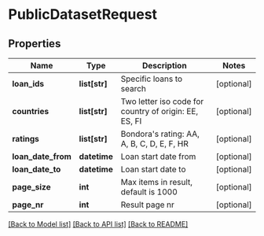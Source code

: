 # PublicDatasetRequest

## Properties
Name | Type | Description | Notes
------------ | ------------- | ------------- | -------------
**loan_ids** | **list[str]** | Specific loans to search | [optional] 
**countries** | **list[str]** | Two letter iso code for country of origin: EE, ES, FI | [optional] 
**ratings** | **list[str]** | Bondora&#39;s rating: AA, A, B, C, D, E, F, HR | [optional] 
**loan_date_from** | **datetime** | Loan start date from | [optional] 
**loan_date_to** | **datetime** | Loan start date to | [optional] 
**page_size** | **int** | Max items in result, default is 1000 | [optional] 
**page_nr** | **int** | Result page nr | [optional] 

[[Back to Model list]](../README.md#documentation-for-models) [[Back to API list]](../README.md#documentation-for-api-endpoints) [[Back to README]](../README.md)


